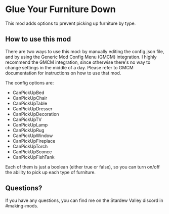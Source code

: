 # Glue Your Furniture Down
This mod adds options to prevent picking up furniture by type.

## How to use this mod

There are two ways to use this mod: by manually editing the config.json file, and by using the Generic Mod Config Menu (GMCM) integration. I highly recommend the GMCM integration, since otherwise there's no way to change settings in the middle of a day. Please refer to GMCM documentation for instructions on how to use that mod. 

The config options are:
  * CanPickUpBed
  * CanPickUpChair
  * CanPickUpTable
  * CanPickUpDresser
  * CanPickUpDecoration
  * CanPickUpTV
  * CanPickUpLamp
  * CanPickUpRug
  * CanPickUpWindow
  * CanPickUpFireplace
  * CanPickUpTorch
  * CanPickUpSconce
  * CanPickUpFishTank

Each of them is just a boolean (either true or false), so you can turn on/off the ability to pick up each type of furniture.

## Questions?

If you have any questions, you can find me on the Stardew Valley discord in #making-mods.
